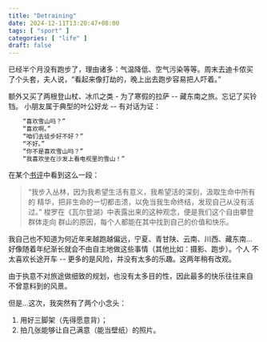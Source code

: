 ```yaml
---
title: "Detraining"
date: 2024-12-11T13:20:47+08:00
tags: [ "sport" ]
categories: [ "life" ]
draft: false
---
```


已经半个月没有跑步了，理由诸多：气温降低、空气污染等等。周末去迪卡侬买
了个头套，夫人说，“看起来像打劫的，晚上出去跑步容易把人吓着。”

额外又买了两根登山杖、冰爪之类 - 为了寒假的拉萨 -- 藏东南之旅。忘记了买铃铛。
小朋友属于典型的叶公好龙 -- 有对话为证：

```txt
    “喜欢雪山吗？”
    “喜欢啊。”
    “咱们去徒步好不好？”
    “不好。”
    “你不是喜欢雪山吗？”
    “我喜欢坐在沙发上看电视里的雪山！”
```

在某个[书评](https://book.douban.com/review/16013114/)中看到这么一段：

> “我步入丛林，因为我希望生活有意义，我希望活的深刻，汲取生命中所有的
> 精华，把非生命的一切都击溃，以免当我生命终结，发现自己从没有活过。”
> 梭罗在《瓦尔登湖》中表露出来的这种观念，便是我们这个自由攀登群体走向
> 群山的原因，每个人都能在其中找到自己的价值和快乐。

我自己也不知道为何近年来越跑越偏远，宁夏、青甘陕、云南、川西、藏东南...
好像随着年纪渐长就会不由自主地做这些事情（其他比如：摄影、跑步）。个人
不太喜欢长途开车 -- 更多的是风险，并没有太多的乐趣。这两年稍有改观。

由于执意不对旅途做细致的规划，也没有太多目的性，因此最多的快乐往往来自
不曾意料到的风景。

但是...这次，我突然有了两个小念头：

1. 用好三脚架（先得愿意背）；
2. 拍几张能够让自己满意（能当壁纸）的照片。
